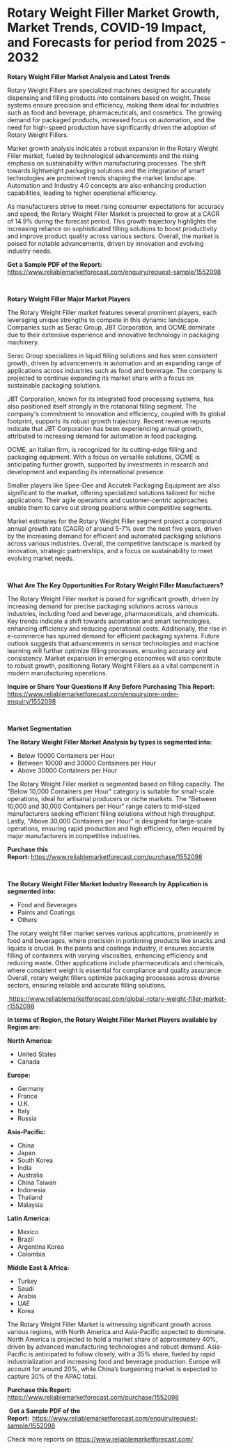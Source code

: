 <p><h1>Rotary Weight Filler Market Growth, Market Trends, COVID-19 Impact, and Forecasts for period from 2025 - 2032</h1></p><p><strong>Rotary Weight Filler Market Analysis and Latest Trends</strong></p>
<p><p>Rotary Weight Fillers are specialized machines designed for accurately dispensing and filling products into containers based on weight. These systems ensure precision and efficiency, making them ideal for industries such as food and beverage, pharmaceuticals, and cosmetics. The growing demand for packaged products, increased focus on automation, and the need for high-speed production have significantly driven the adoption of Rotary Weight Fillers.</p><p>Market growth analysis indicates a robust expansion in the Rotary Weight Filler market, fueled by technological advancements and the rising emphasis on sustainability within manufacturing processes. The shift towards lightweight packaging solutions and the integration of smart technologies are prominent trends shaping the market landscape. Automation and Industry 4.0 concepts are also enhancing production capabilities, leading to higher operational efficiency.</p><p>As manufacturers strive to meet rising consumer expectations for accuracy and speed, the Rotary Weight Filler Market is projected to grow at a CAGR of 14.9% during the forecast period. This growth trajectory highlights the increasing reliance on sophisticated filling solutions to boost productivity and improve product quality across various sectors. Overall, the market is poised for notable advancements, driven by innovation and evolving industry needs.</p></p>
<p><strong>Get a Sample PDF of the Report:&nbsp;</strong> <a href="https://www.reliablemarketforecast.com/enquiry/request-sample/1552098?utm_campaign=2242&utm_medium=2&utm_source=Github&utm_content=ia&utm_term=27022025&utm_id=rotary-weight-filler">https://www.reliablemarketforecast.com/enquiry/request-sample/1552098</a></p>
<p>&nbsp;</p>
<p><strong>Rotary Weight Filler Major Market Players</strong></p>
<p><p>The Rotary Weight Filler market features several prominent players, each leveraging unique strengths to compete in this dynamic landscape. Companies such as Serac Group, JBT Corporation, and OCME dominate due to their extensive experience and innovative technology in packaging machinery.</p><p>Serac Group specializes in liquid filling solutions and has seen consistent growth, driven by advancements in automation and an expanding range of applications across industries such as food and beverage. The company is projected to continue expanding its market share with a focus on sustainable packaging solutions.</p><p>JBT Corporation, known for its integrated food processing systems, has also positioned itself strongly in the rotational filling segment. The company's commitment to innovation and efficiency, coupled with its global footprint, supports its robust growth trajectory. Recent revenue reports indicate that JBT Corporation has been experiencing annual growth, attributed to increasing demand for automation in food packaging.</p><p>OCME, an Italian firm, is recognized for its cutting-edge filling and packaging equipment. With a focus on versatile solutions, OCME is anticipating further growth, supported by investments in research and development and expanding its international presence.</p><p>Smaller players like Spee-Dee and Accutek Packaging Equipment are also significant to the market, offering specialized solutions tailored for niche applications. Their agile operations and customer-centric approaches enable them to carve out strong positions within competitive segments.</p><p>Market estimates for the Rotary Weight Filler segment project a compound annual growth rate (CAGR) of around 5-7% over the next five years, driven by the increasing demand for efficient and automated packaging solutions across various industries. Overall, the competitive landscape is marked by innovation, strategic partnerships, and a focus on sustainability to meet evolving market needs.</p></p>
<p>&nbsp;</p>
<p><strong>What Are The Key Opportunities For Rotary Weight Filler Manufacturers?</strong></p>
<p><p>The Rotary Weight Filler market is poised for significant growth, driven by increasing demand for precise packaging solutions across various industries, including food and beverage, pharmaceuticals, and chemicals. Key trends indicate a shift towards automation and smart technologies, enhancing efficiency and reducing operational costs. Additionally, the rise in e-commerce has spurred demand for efficient packaging systems. Future outlook suggests that advancements in sensor technologies and machine learning will further optimize filling processes, ensuring accuracy and consistency. Market expansion in emerging economies will also contribute to robust growth, positioning Rotary Weight Fillers as a vital component in modern manufacturing operations.</p></p>
<p><strong>Inquire or Share Your Questions If Any Before Purchasing This Report:</strong> <a href="https://www.reliablemarketforecast.com/enquiry/pre-order-enquiry/1552098?utm_campaign=2242&utm_medium=2&utm_source=Github&utm_content=ia&utm_term=27022025&utm_id=rotary-weight-filler">https://www.reliablemarketforecast.com/enquiry/pre-order-enquiry/1552098</a></p>
<p>&nbsp;</p>
<p><strong>Market Segmentation</strong></p>
<p><strong>The Rotary Weight Filler Market Analysis by types is segmented into:</strong></p>
<p><ul><li>Below 10000 Containers per Hour</li><li>Between 10000 and 30000 Containers per Hour</li><li>Above 30000 Containers per Hour</li></ul></p>
<p><p>The Rotary Weight Filler market is segmented based on filling capacity. The "Below 10,000 Containers per Hour" category is suitable for small-scale operations, ideal for artisanal producers or niche markets. The "Between 10,000 and 30,000 Containers per Hour" range caters to mid-sized manufacturers seeking efficient filling solutions without high throughput. Lastly, "Above 30,000 Containers per Hour" is designed for large-scale operations, ensuring rapid production and high efficiency, often required by major manufacturers in competitive industries.</p></p>
<p><strong>Purchase this Report:&nbsp;</strong><a href="https://www.reliablemarketforecast.com/purchase/1552098?utm_campaign=2242&utm_medium=2&utm_source=Github&utm_content=ia&utm_term=27022025&utm_id=rotary-weight-filler">https://www.reliablemarketforecast.com/purchase/1552098</a></p>
<p>&nbsp;</p>
<p><strong>The Rotary Weight Filler Market Industry Research by Application is segmented into:</strong></p>
<p><ul><li>Food and Beverages</li><li>Paints and Coatings</li><li>Others</li></ul></p>
<p><p>The rotary weight filler market serves various applications, prominently in food and beverages, where precision in portioning products like snacks and liquids is crucial. In the paints and coatings industry, it ensures accurate filling of containers with varying viscosities, enhancing efficiency and reducing waste. Other applications include pharmaceuticals and chemicals, where consistent weight is essential for compliance and quality assurance. Overall, rotary weight fillers optimize packaging processes across diverse sectors, ensuring reliable and accurate filling solutions.</p></p>
<p><a href="https://www.reliablemarketforecast.com/global-rotary-weight-filler-market-r1552098?utm_campaign=2242&utm_medium=2&utm_source=Github&utm_content=ia&utm_term=27022025&utm_id=rotary-weight-filler">&nbsp;https://www.reliablemarketforecast.com/global-rotary-weight-filler-market-r1552098</a></p>
<p><strong>In terms of Region, the Rotary Weight Filler Market Players available by Region are:</strong></p>
<p>
    <p> <strong> North America: </strong>
        <ul>
            <li>United States</li>
            <li>Canada</li>
        </ul>
        </p> 
    <p> <strong> Europe: </strong>
        <ul>
            <li>Germany</li>
            <li>France</li>
            <li>U.K.</li>
            <li>Italy</li>
            <li>Russia</li>
        </ul>
        </p> 
    <p> <strong> Asia-Pacific: </strong>
        <ul>
            <li>China</li>
            <li>Japan</li>
            <li>South Korea</li>
            <li>India</li>
            <li>Australia</li>
            <li>China Taiwan</li>
            <li>Indonesia</li>
            <li>Thailand</li>
            <li>Malaysia</li>
        </ul>
        </p> 
    <p> <strong> Latin America: </strong>
        <ul>
            <li>Mexico</li>
            <li>Brazil</li>
            <li>Argentina Korea</li>
            <li>Colombia</li>
        </ul>
        </p> 
    <p> <strong> Middle East & Africa: </strong>
        <ul>
            <li>Turkey</li>
            <li>Saudi</li>
            <li>Arabia</li>
            <li>UAE</li>
            <li>Korea</li>
        </ul>
    </p>
    </p>
<p><p>The Rotary Weight Filler Market is witnessing significant growth across various regions, with North America and Asia-Pacific expected to dominate. North America is projected to hold a market share of approximately 40%, driven by advanced manufacturing technologies and robust demand. Asia-Pacific is anticipated to follow closely, with a 35% share, fueled by rapid industrialization and increasing food and beverage production. Europe will account for around 20%, while China’s burgeoning market is expected to capture 30% of the APAC total.</p></p>
<p><strong>Purchase this Report: </strong><a href="https://www.reliablemarketforecast.com/purchase/1552098?utm_campaign=2242&utm_medium=2&utm_source=Github&utm_content=ia&utm_term=27022025&utm_id=rotary-weight-filler">https://www.reliablemarketforecast.com/purchase/1552098</a></p>
<p>&nbsp;<strong>Get a Sample PDF of the Report:&nbsp;&nbsp;</strong><a href="https://www.reliablemarketforecast.com/enquiry/request-sample/1552098?utm_campaign=2242&utm_medium=2&utm_source=Github&utm_content=ia&utm_term=27022025&utm_id=rotary-weight-filler">https://www.reliablemarketforecast.com/enquiry/request-sample/1552098</a></p>
<p><strong></strong></p>
<p>Check more reports on <a href="https://www.reliablemarketforecast.com/?utm_campaign=2242&utm_medium=2&utm_source=Github&utm_content=ia&utm_term=27022025&utm_id=rotary-weight-filler">https://www.reliablemarketforecast.com/</a></p>